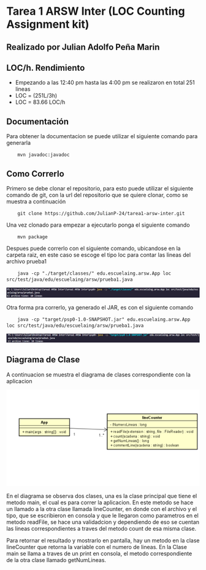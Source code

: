 # Tarea 1 ARSW Inter (LOC Counting Assignment kit)

## Realizado por Julian Adolfo Peña Marin

## LOC/h. Rendimiento

* Empezando a las 12:40 pm hasta las 4:00 pm se realizaron en total 251 lineas
* LOC = (251L/3h)
* LOC = 83.66 LOC/h

## Documentación

Para obtener la documentacion se puede utilizar el siguiente comando para generarla

```
    mvn javadoc:javadoc
```
## Como Correrlo
Primero se debe clonar el repositorio, para esto puede utilizar el siguiente comando de git, con la url del repositorio que se quiere clonar, como se muestra a continuación

```
    git clone https://github.com/JulianP-24/tarea1-arsw-inter.git
```

Una vez clonado para empezar a ejecutarlo ponga el siguiente comando

```
    mvn package
```

Despues puede correrlo con el siguiente comando, ubicandose en la carpeta raiz, en este caso se escoge el tipo loc para contar las lineas del archivo prueba1

```
    java -cp "./target/classes/" edu.escuelaing.arsw.App loc src/test/java/edu/escuelaing/arsw/prueba1.java
```
![](img/img1.png)

Otra forma pra correrlo, ya generado el JAR, es con el siguiente comando

```
    java -cp "target/psp0-1.0-SNAPSHOT.jar" edu.escuelaing.arsw.App loc src/test/java/edu/escuelaing/arsw/prueba1.java
```
![](img/img2.png)

## Diagrama de Clase
A continuacion se muestra el diagrama de clases correspondiente con la aplicacion

![](img/diagramaClases.png)

En el diagrama se observa dos clases, una es la clase principal que tiene el metodo main, el cual es para correr la aplicacion. En este metodo se hace un llamado a la otra clase llamada lineCounter, en donde con el archivo y el tipo, que se escribieron en consola y que le llegaron como parametros en el metodo readFile, se hace una validadcion y dependiendo de eso se cuentan las lineas correspondientes a traves del metodo count de esa misma clase.

Para retornar el resultado y mostrarlo en pantalla, hay un metodo en la clase lineCounter que retorna la variable con el numero de lineas. En la Clase main se llama a traves de un print en consola, el metodo correspondiente de la otra clase llamado getNumLineas.

